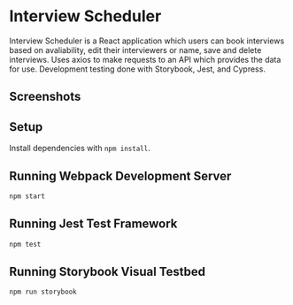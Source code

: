 # Interview Scheduler

Interview Scheduler is a React application which users can book interviews based on avaliability, edit their interviewers or name, save and delete interviews. Uses axios to make requests to an API which provides the data for use. Development testing done with Storybook, Jest, and Cypress.

## Screenshots

## Setup

Install dependencies with `npm install`.

## Running Webpack Development Server

```sh
npm start
```

## Running Jest Test Framework

```sh
npm test
```

## Running Storybook Visual Testbed

```sh
npm run storybook
```
